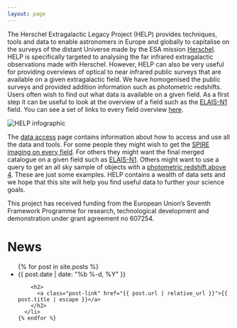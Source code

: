 ```yaml
---
layout: page
---
```


The Herschel Extragalactic Legacy Project (HELP) provides techniques, tools and data to enable astronomers in Europe and globally to capitalise on the surveys of the distant Universe made by the ESA mission [Herschel](http://www.esa.int/Enabling_Support/Operations/Herschel). HELP is specifically targeted to analysing the far infrared extragalactic observations made with Herschel. However, HELP can also be very useful for providing overviews of optical to near infrared public surveys that are available on a given extragalactic field. We have homogenised the public surveys and provided addition information such as photometric redshifts. Users often wish to find out what data is available on a given field. As a first step it can be useful to look at the overview of a field such as the [ELAIS-N1](http://hedam.lam.fr/HELP/dataproducts/dmu31/dmu31_Field_overviews/ELAIS-N1.html) field. You can see a set of links to every field overview [here](http://hedam.lam.fr/HELP/dataproducts/dmu31/dmu31_Field_overviews/).

![HELP infographic]({{site-url}}/assets/images/HELP_infographic.jpg?w=100)

The [data access](http://herschel.sussex.ac.uk/data_access/) page contains information about how to access and use all the data and tools. For some people they might wish to get the [SPIRE imaging on every field](http://hedam.lam.fr/HELP/dataproducts/dmu19/dmu19_HELP-SPIRE-maps/data/). For others they might want the final merged catalogue on a given field such as [ELAIS-N1](http://hedam.lam.fr/HELP/dataproducts/dmu32/dmu32_ELAIS-N1/data/). Others might want to use a query to get an all sky sample of objects with a [photometric redshift above 4](https://herschel-vos.phys.sussex.ac.uk/__system__/adql/query/form?__nevow_form__=genForm&query=SELECT%20TOP%2010%20*%20from%20help_a_list.main%20WHERE%20redshift%20%3E%204&_TIMEOUT=5&_FORMAT=HTML&submit=Go). These are just some examples. HELP contains a wealth of data sets and we hope that this site will help you find useful data to further your science goals.

This project has received funding from the European Union’s Seventh Framework
Programme for research, technological development and demonstration under grant
agreement no 607254.



<div class="home">

  <h1 class="page-heading">News</h1>

  <ul class="post-list">
    {% for post in site.posts %}
      <li>
        <span class="post-meta">{{ post.date | date: "%b %-d, %Y" }}</span>

        <h2>
          <a class="post-link" href="{{ post.url | relative_url }}">{{ post.title | escape }}</a>
        </h2>
      </li>
    {% endfor %}
  </ul>


</div>
